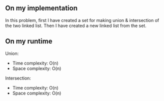 ## On my implementation

In this problem, first I have created a set for making union & intersection of the two linked list. Then I have created a new linked list from the set.



## On my runtime

Union: 
- Time complexity: O(n) 
- Space complexity: O(n)


Intersection: 
- Time complexity: O(n) 
- Space complexity: O(n)

